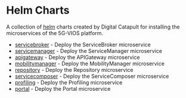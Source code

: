 # Helm Charts

A collection of [helm](https://helm.sh) charts created by Digital Catapult for installing the microservices of the 5G-VIOS platform.

* [servicebroker](charts/vios-servicebroker/Chart.yaml) - Deploy the ServiceBroker microservice
* [servicemanager](charts/vios-servicemanager/Chart.yaml) - Deploy the ServiceManager microservice
* [apigateway](charts/vios-apigateway/Chart.yaml) - Deploy the APIGateway microservice
* [mobilitymanager](charts/vios-mobilitymanager/Chart.yaml) - Deploy the MobilityManager microservice
* [repository](charts/vios-repository/Chart.yaml) - Deploy the Repository microservice
* [servicecomposer](charts/vios-servicecomposer/Chart.yaml) - Deploy the ServiceComposer microservice
* [profiling](charts/vios-profiling/Chart.yaml) - Deploy the Profiling microservice
* [portal](charts/vios-portal/Chart.yaml) - Deploy the Portal microservice
